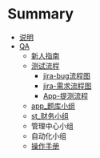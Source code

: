 # Summary

* [说明](README.md)
* [QA](qa.md)
  * [新人指南](qa/xin-ren-zhi-nan.md)
  * [测试流程](qa/ce-shi-liu-cheng.md)
    * [jira-bug流程图](qa/ce-shi-liu-cheng/jira-bugliu-cheng-tu.md)
    * [jira-需求流程图](qa/ce-shi-liu-cheng/jiraxu-qiu-liu-cheng-tu.md)
    * [App-提测流程](qa/ce-shi-liu-cheng/appti-ce-liu-cheng.md)
  * [app\_题库小组](qa/xin-ren-zhi-nan/appti-ku-xiao-zu.md)
  * [st\_财务小组](qa/stcai-wu-xiao-zu.md)
  * 管理中心小组
  * 自动化小组
  * [操作手册](qa/cao-zuo-shou-ce.md)

